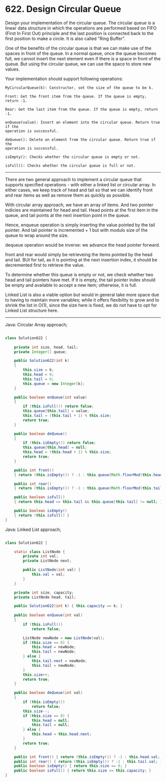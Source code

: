 # 622. Design Circular Queue

Design your implementation of the circular queue. The circular queue is
a linear data structure in which the operations are performed based on FIFO
(First In First Out) principle and the last position is connected back to the
first position to make a circle. It is also called "Ring Buffer".

One of the benefits of the circular queue is that we can make use of the spaces
in front of the queue. In a normal queue, once the queue becomes full, we
cannot insert the next element even if there is a space in front of the queue.
But using the circular queue, we can use the space to store new values.

Your implementation should support following operations:

```
MyCircularQueue(k): Constructor, set the size of the queue to be k.

Front: Get the front item from the queue. If the queue is empty, return -1.

Rear: Get the last item from the queue. If the queue is empty, return -1.

enQueue(value): Insert an element into the circular queue. Return true if the
operation is successful.

deQueue(): Delete an element from the circular queue. Return true if the
operation is successful.

isEmpty(): Checks whether the circular queue is empty or not.

isFull(): Checks whether the circular queue is full or not.
```

---

There are two general approach to implement a circular queue that supports
specified operations - with either a linked list or circular array. In either
cases, we keep track of head and tail so that we can identify front and rear
items as well as remove them as quickly as possible.

With circular array approach, we have an array of items. And two pointer
indicies are maintained for head and tail. Head points at the first item in the
queue, and tail points at the next insertion point in the queue.

Hence, enqueue operation is simply inserting the value pointed by the tail
pointer. And tail pointer is incremented + 1 but with modulo size of the queue
to wrap around the size.

dequeue operation would be inverse: we advance the head pointer forward.

front and rear would simply be retrieveing the items pointed by the head and
tail. BUt for tail, as it is pointing at the next insertion index, it should be
decremented first to retrieve the value.

To determine whether this queue is empty or not, we check whether two head and
tail pointers have met. If it is empty, the tail pointer index should be empty
and available to accept a new item; otherwise, it is full.

Linked List is also a viable option but would in general take more space due to
having to maintain more variables; while it offers flexibility to grow and to
shrink the list in O(1), since the size here is fixed, we do not have to opt
for Linked List structure here.

---

Java: Circular Array approach;

```java

class Solution622 {
    
    private int size, head, tail;
    private Integer[] queue;

    public Solution622(int k)
    {
        this.size = k;
        this.head = 0;
        this.tail = 0;
        this.queue = new Integer[k];
    }

    public boolean enQueue(int value)
    {
        if (this.isFull()) return false;
        this.queue[this.tail] = value;
        this.tail = (this.tail + 1) % this.size;
        return true;
    }

    public boolean deQueue()
    {
        if (this.isEmpty()) return false;
        this.queue[this.head] = null;
        this.head = (this.head + 1) % this.size;
        return true;
    }

    public int front()
    { return (this.isEmpty()) ? -1 : this.queue[Math.floorMod(this.head, this.size)]; }

    public int rear()
    { return (this.isEmpty()) ? -1 : this.queue(Math.floorMod(this.tail-1, this.size()]; }

    public boolean isFull()
    { return this.head == this.tail && this.queue[this.tail] != null; }

    public boolean isEmpty()
    { return !this.isFull() }
}

```

Java: Linked List approach;

```java

class Solution622 {

    static class ListNode {
        private int val;
        private ListNode next;

        public ListNode(int val) {
            this.val = val;
        }
    }

    private int size, capacity;
    private ListNode head, tail;

    public Solution622(int k) { this.capacity == k; }
    
    public boolean enQueue(int val)
    {
        if (this.isFull())
            return false;

        ListNode newNode = new ListNode(val);
        if (this.size == 0) {
            this.head = newNode;
            this.tail = newNode;
        } else {
            this.tail.next = newNode;
            this.tail = newNode;
        }
        this.size++;
        return true;
    }

    public boolean deQueue(int val)
    {
        if (this.isEmpty())
            return false;
        this.size--;
        if (this.size == 0) {
            this.head = null;
            this.tail = null;
        } else {
            this.head = this.head.next;
        }
        return true;
    }

    public int front() { return (this.isEmpty()) ? -1 : this.head.val; }
    public int rear() { return (this.isEmpty()) ? -1 : this.tail.val; }
    public boolean isEmpty() { return this.size == 0; }
    public boolean isFull() { return this.size == this.capacity; }
}

```
